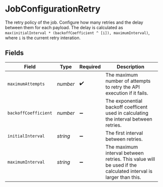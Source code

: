 # JobConfigurationRetry

The retry policy of the job. Configure how many retries and the delay between them for each payload. The delay is calculated as `max(initialInterval * (backoffCoefficient ^ [i]), maximumInterval)`, where `i` is the current retry interation.


## Fields

| Field                                                                                                         | Type                                                                                                          | Required                                                                                                      | Description                                                                                                   |
| ------------------------------------------------------------------------------------------------------------- | ------------------------------------------------------------------------------------------------------------- | ------------------------------------------------------------------------------------------------------------- | ------------------------------------------------------------------------------------------------------------- |
| `maximumAttempts`                                                                                             | *number*                                                                                                      | :heavy_check_mark:                                                                                            | The maximum number of attempts to retry the API execution if it fails.                                        |
| `backoffCoefficient`                                                                                          | *number*                                                                                                      | :heavy_minus_sign:                                                                                            | The exponential backoff coefficent used in calculating the interval between retries.                          |
| `initialInterval`                                                                                             | *string*                                                                                                      | :heavy_minus_sign:                                                                                            | The first interval between retries.                                                                           |
| `maximumInterval`                                                                                             | *string*                                                                                                      | :heavy_minus_sign:                                                                                            | The maximum interval between retries. This value will be used if the calculated interval is larger than this. |